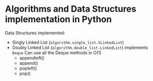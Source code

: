# Algorithms and Data Structures implementation in Python

Data Structures implemented:
- Singly Linked List (`algorithm.single_list.SLinkedList`)
- Doubly Linked List (`algorithm.double_list.LinkedList`) implements `Deque`
    Can use all the Deque methods in O(1)
    - appendleft()
    - append()
    - popleft()
    - pop()

